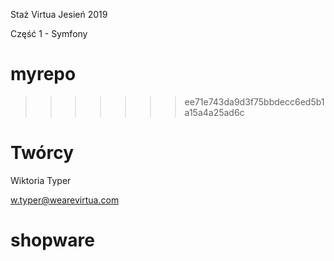 
Staż Virtua Jesień 2019

Część 1 - Symfony

# myrepo
>>>>>>> ee71e743da9d3f75bbdecc6ed5b1a15a4a25ad6c

# Twórcy
Wiktoria Typer

w.typer@wearevirtua.com
# shopware
